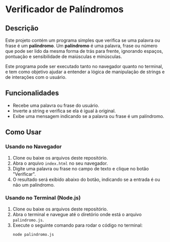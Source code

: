 # Verificador de Palíndromos

## Descrição
Este projeto contém um programa simples que verifica se uma palavra ou frase é um **palíndromo**. Um **palíndromo** é uma palavra, frase ou número que pode ser lido da mesma forma de trás para frente, ignorando espaços, pontuação e sensibilidade de maiúsculas e minúsculas.

Este programa pode ser executado tanto no navegador quanto no terminal, e tem como objetivo ajudar a entender a lógica de manipulação de strings e de interações com o usuário.

## Funcionalidades
- Recebe uma palavra ou frase do usuário.
- Inverte a string e verifica se ela é igual à original.
- Exibe uma mensagem indicando se a palavra ou frase é um palíndromo.

## Como Usar

### Usando no Navegador

1. Clone ou baixe os arquivos deste repositório.
2. Abra o arquivo `index.html` no seu navegador.
3. Digite uma palavra ou frase no campo de texto e clique no botão "Verificar".
4. O resultado será exibido abaixo do botão, indicando se a entrada é ou não um palíndromo.

### Usando no Terminal (Node.js)

1. Clone ou baixe os arquivos deste repositório.
2. Abra o terminal e navegue até o diretório onde está o arquivo `palindromo.js`.
3. Execute o seguinte comando para rodar o código no terminal:
   ```bash
   node palindromo.js
